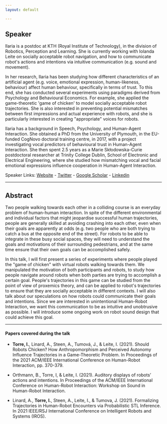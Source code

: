 ```yaml
---
layout: default

---
```


## Speaker

Ilaria is a postdoc at KTH (Royal Institute of Technology), in the division of Robotics, Perception and Learning. She is currently working with Iolanda Leite on socially acceptable robot navigation, and how to communicate robot's actions and intentions via intuitive communication (e.g. sound and movement).

In her research, Ilaria has been studying how different characteristics of an artificial agent (e.g. voice, emotional expression, human-likeness, behaviour) affect human behaviour, specifically in terms of trust. To this end, she has conducted several experiments using paradigms derived from Psychology and Behavioural Economics. For example, she applied the game-theoretic 'game of chicken' to model socially acceptable robot trajectories. She is also interested in preventing potential mismatches between first impressions and actual experience with robots, and she is particularly interested in creating "appropriate" voices for robots. 

Ilaria has a background in Speech, Psychology, and Human-Agent Interaction. She obtained a PhD from the University of Plymouth, in the EU-funded CogNovo doctoral training centre, in 2017, with a project investigating vocal predictors of behavioural trust in Human-Agent Interaction. She then spent 2.5 years as a Marie Skłodowska-Curie postdoctoral researcher at Trinity College Dublin, School of Electronic and Electrical Engineering, where she studied how mismatching vocal and facial emotional expressions influence cooperation in Human-Agent Interaction.



Speaker Links: [Website](https://www.kth.se/profile/ilariat) - [Twitter](https://twitter.com/ilaria_torre11) - [Google Scholar](https://scholar.google.com/citations?user=WrhhZA0AAAAJ&hl=en) - [Linkedin](https://www.linkedin.com/in/ilaria-torre-5266222a/?originalSubdomain=ie)

---

## Abstract

Two people walking towards each other in a colliding course is an everyday problem of human-human interaction. In spite of the different environmental and individual factors that might jeopardise successful human trajectories, people are generally skilled at avoiding crashing into each other, even when their goals are apparently at odds (e.g. two people who are both trying to catch a bus at the opposite end of the street). For robots to be able to integrate in these busy social spaces, they will need to understand the goals and motivations of their surrounding pedestrians, and at the same time ensure that their own goals can be accomplished safely. 

In this talk, I will first present a series of experiments where people played the "game of chicken" with virtual robots walking towards them. We manipulated the motivation of both participants and robots, to study how people navigate around robots when both parties are trying to accomplish a certain goal. People's trajectories in this game can be studied from the point of view of proxemics theory, and can be applied to robot's trajectories to ensure that they are socially acceptable in different contexts. I will also talk about our speculations on how robots could communicate their goals and intentions. Since we are interested in unintentional Human-Robot Interaction, we want this communication to be as intuitive and unobtrusive as possible. I will introduce some ongoing work on robot sound design that could achieve this goal. 

---

#### Papers covered during the talk

* **Torre, I.**, Linard, A., Steen, A., Tumová, J., & Leite, I. (2021). Should Robots Chicken? How Anthropomorphism and Perceived Autonomy Influence Trajectories in a Game-Theoretic Problem. In Proceedings of the 2021 ACM/IEEE International Conference on Human-Robot Interaction, pp. 370-379.

*  Orthmann, B., Torre, I, & Leite, I. (2021). Auditory displays of robots’ actions and intentions. In Proceedings of the ACM/IEEE International Conference on Human-Robot Interaction: Workshop on Sound in Human-Robot Interaction.

*  Linard, A., **Torre, I.**, Steen, A., Leite, I., & Tumova, J. (2021). Formalizing Trajectories in Human-Robot Encounters via Probabilistic STL Inference. In 2021 IEEE/RSJ International Conference on Intelligent Robots and Systems (IROS).

